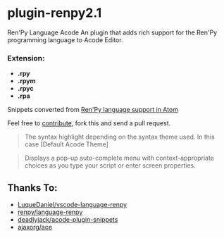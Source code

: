 # plugin-renpy2.1
Ren'Py Language Acode
An plugin that adds rich support for the Ren'Py programming language to Acode Editor.

### Extension:
- **.rpy**
- **.rpym**
- **.rpyc**
- **.rpa**
 
Snippets converted from [Ren'Py language support in Atom](https://github.com/renpy/language-renpy)

Feel free to [contribute](https://github.com/ArjuLaka/acode-plugin-renpy), fork this and send a pull request.


> The syntax highlight depending on the syntax theme used. In this case [Default Acode Theme]



> Displays a pop-up auto-complete menu with context-appropriate choices as you type your script or enter screen properties.

## Thanks To:
- [LuqueDaniel/vscode-language-renpy](https://github.com/LuqueDaniel/vscode-language-renpy)
- [renpy/language-renpy](https://github.com/renpy/language-renpy)
- [deadlyjack/acode-plugin-snippets](https://github.com/deadlyjack/acode-plugin-snippets)
- [ajaxorg/ace](https://github.com/ajaxorg/ace)
